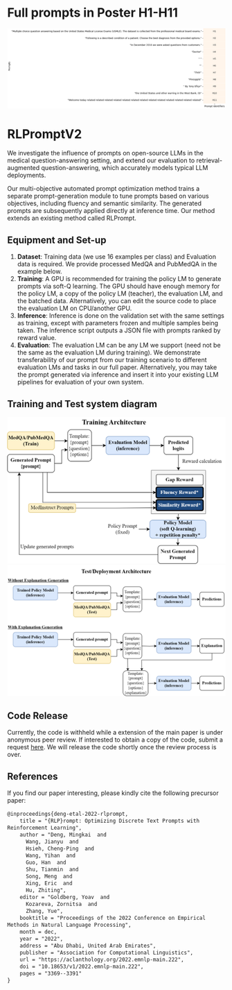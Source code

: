 # Full prompts in Poster H1-H11
![Fluency adjustment Prompts](FluencyAdjustmentPrompts.png "Fluency adjustment prompts")


# RLPromptV2
We investigate the influence of prompts on open-source LLMs in the medical question-answering setting, and extend our evaluation to retrieval-augmented question-answering, which  accurately models typical LLM deployments.

Our multi-objective automated prompt optimization method trains a separate prompt-generation module to tune prompts based on various objectives, including fluency and semantic similarity. The generated prompts are subsequently applied directly at inference time. Our method extends an existing method called RLPrompt.

## Equipment and Set-up
1. **Dataset**: Training data (we use 16 examples per class) and Evaluation data is required. We provide processed MedQA and PubMedQA in the example below.
1. **Training**: A GPU is recommended for training the policy LM to generate prompts via soft-Q learning. The GPU should have enough memory for the policy LM, a copy of the policy LM (teacher), the evaluation LM, and the batched data. Alternatively, you can edit the source code to place the evaluation LM on CPU/another GPU.
1. **Inference**: Inference is done on the validation set with the same settings as training, except with parameters frozen and multiple samples being taken. The inference script outputs a JSON file with prompts ranked by reward value.
1. **Evaluation**: The evaluation LM can be any LM we support (need not be the same as the evaluation LM during training). We demonstrate transferability of our prompt from our training scenario to different evaluation LMs and tasks in our full paper. Alternatively, you may take the prompt generated via inference and insert it into your existing LLM pipelines for evaluation of your own system.

## Training and Test system diagram
![Training architecture diagram](Training.png "Training architecture")
![Test architecture diagram](Test.png "Test architecture")


## Code Release
Currently, the code is withheld while a extension of the main paper is under anonymous peer review. If interested to obtain a copy of the code, submit a request [here](https://forms.gle/mTY1AaX4RhMzUHm1A). We will release the code shortly once the review process is over.


## References
If you find our paper interesting, please kindly cite the following precursor paper:
```
@inproceedings{deng-etal-2022-rlprompt,
    title = "{RLP}rompt: Optimizing Discrete Text Prompts with Reinforcement Learning",
    author = "Deng, Mingkai  and
      Wang, Jianyu  and
      Hsieh, Cheng-Ping  and
      Wang, Yihan  and
      Guo, Han  and
      Shu, Tianmin  and
      Song, Meng  and
      Xing, Eric  and
      Hu, Zhiting",
    editor = "Goldberg, Yoav  and
      Kozareva, Zornitsa  and
      Zhang, Yue",
    booktitle = "Proceedings of the 2022 Conference on Empirical Methods in Natural Language Processing",
    month = dec,
    year = "2022",
    address = "Abu Dhabi, United Arab Emirates",
    publisher = "Association for Computational Linguistics",
    url = "https://aclanthology.org/2022.emnlp-main.222",
    doi = "10.18653/v1/2022.emnlp-main.222",
    pages = "3369--3391"
}
```

